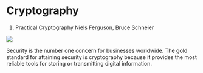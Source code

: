 # Cryptography

1. Practical Cryptography Niels Ferguson, Bruce Schneier

![](https://images-na.ssl-images-amazon.com/images/I/41LLwfr27lL._SX397_BO1,204,203,200_.jpg)


Security is the number one concern for businesses worldwide. The gold standard for attaining security is cryptography because it provides the most reliable tools for storing or transmitting digital information.
